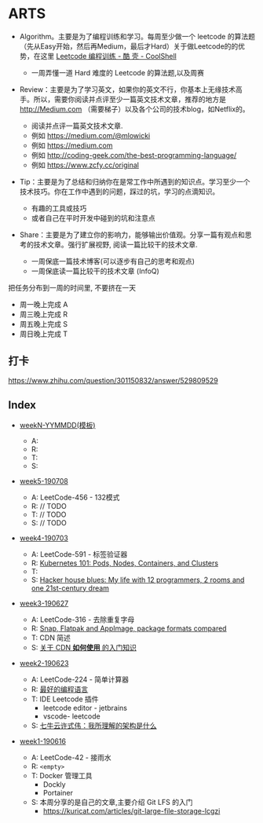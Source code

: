 # ARTS

* Algorithm。主要是为了编程训练和学习。每周至少做一个 leetcode 的算法题（先从Easy开始，然后再Medium，最后才Hard）关于做Leetcode的的优势，在这里 [Leetcode 编程训练 - 酷 壳 - CoolShell](https://www.zhihu.com/question/301150832 )
    * 一周弄懂一道 Hard 难度的 Leetcode 的算法题,以及周赛

* Review：主要是为了学习英文，如果你的英文不行，你基本上无缘技术高手。所以，需要你阅读并点评至少一篇英文技术文章，推荐的地方是 http://Medium.com （需要梯子）以及各个公司的技术blog，如Netflix的。
    * 阅读并点评一篇英文技术文章. 
    * 例如 <https://medium.com/@mlowicki>
    * 例如 <https://medium.com>
    * 例如 <http://coding-geek.com/the-best-programming-language/>
    * 例如 <https://www.zcfy.cc/original>

* Tip：主要是为了总结和归纳你在是常工作中所遇到的知识点。学习至少一个技术技巧。你在工作中遇到的问题，踩过的坑，学习的点滴知识。
    * 有趣的工具或技巧
    * 或者自己在平时开发中碰到的坑和注意点

* Share：主要是为了建立你的影响力，能够输出价值观。分享一篇有观点和思考的技术文章。强行扩展视野, 阅读一篇比较干的技术文章.
    * 一周保底一篇技术博客(可以逐步有自己的思考和观点)
    * 一周保底读一篇比较干的技术文章 (InfoQ)

把任务分布到一周的时间里, 不要挤在一天
* 周一晚上完成 A
* 周三晚上完成 R
* 周五晚上完成 S
* 周日晚上完成 T


## 打卡

https://www.zhihu.com/question/301150832/answer/529809529


## Index

* [weekN-YYMMDD(模板)](posts/weekN-YYMMDD.md)
    * A: 
    * R:
    * T:
    * S:
    
* [week5-190708](posts/week5-190708.md)
    * A: LeetCode-456 - 132模式
    * R: // TODO
    * T: // TODO
    * S: // TODO
    
* [week4-190703](posts/week4-190703.md)
    * A: LeetCode-591 - 标签验证器
    * R: [Kubernetes 101: Pods, Nodes, Containers, and Clusters](https://medium.com/google-cloud/kubernetes-101-pods-nodes-containers-and-clusters-c1509e409e16)
    * T:
    * S: [Hacker house blues: My life with 12 programmers, 2 rooms and one 21st-century dream](http://www.ruanyifeng.com/blog/2018/08/san-francisco.html)

    
* [week3-190627](posts/week3-190627.md)
    * A: LeetCode-316 - 去除重复字母
    * R: [Snap, Flatpak and AppImage, package formats compared](https://www.zcfy.cc/original/snap-flatpak-and-appimage-package-formats-compared)
    * T: CDN 简述
    * S: [关于 CDN **如何使用** 的入门知识](https://juejin.im/post/5af46498f265da0b8d41f6a3)

* [week2-190623](posts/week2-190623.md)
    * A: LeetCode-224 - 简单计算器
    * R: [最好的编程语言](http://coding-geek.com/the-best-programming-language/)
    * T: IDE Leetcode 插件
        * leetcode editor - jetbrains
        * vscode- leetcode
    * S: [七牛云许式伟：我所理解的架构是什么](https://www.infoq.cn/article/scbBuLydXi00sZ4v*UyN)

* [week1-190616](posts/week1-190616.md)
    * A: LeetCode-42 - 接雨水
    * R: `<empty>`
    * T: Docker 管理工具
        * Dockly
        * Portainer
    * S: 本周分享的是自己的文章,主要介绍 Git LFS 的入门
        * https://kuricat.com/articles/git-large-file-storage-lcgzi